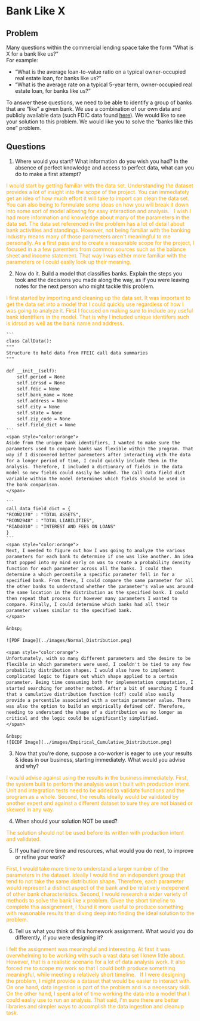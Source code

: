 # Bank Like X
## Problem
Many questions within the commercial lending space take the form “What is X for a bank like us?”  
For example:  
- “What is the average loan-to-value ratio on a typical owner-occupied real estate loan, for banks
like us?”
- “What is the average rate on a typical 5-year term, owner-occupied real estate loan, for banks
like us?”  

To answer these questions, we need to be able to identify a group of banks that are “like” a given
bank. We use a combination of our own data and publicly available data (such FDIC data found
[here](https://cdr.ffiec.gov/public/PWS/DownloadBulkData.aspx)). We would like to see your solution to
this problem. We would like you to solve the “banks like this one” problem.

## Questions
1. Where would you start? What information do you wish you had? In the absence of perfect
knowledge and access to perfect data, what can you do to make a first attempt?  
<span style="color:orange">
I would start by getting familiar with the data set. Understanding the dataset provides a lot of insight into the scope of the project. You can immediately get an idea of how much effort it will take to import can clean the data set. You can also being to formulate some ideas on how you will break it down into some sort of model allowing for easy interaction and analysis.  
&nbsp;  
I wish I had more information and knowledge about many of the parameters in the data set. The data set referenced in the problem has a lot of detail about bank activities and standings. However, not being familiar with the banking industry means many of those parameters aren't meaningful to me personally. As a first pass and to create a reasonable scope for the project, I focused in a a few paremters from common sources such as the balance sheet and income statement. That way I was either more familiar with the parameters or I could easily look up their meaning.  
</span>

2. Now do it. Build a model that classifies banks. Explain the steps you took and the decisions you
made along the way, as if you were leaving notes for the next person who might tackle this problem.  
<span style="color:orange">
I first started by importing and cleaning up the data set. It was important to get the data set into a model that I could quickly use regardless of how I was going to analyze it. First I focused on making sure to include any useful bank identifiers in the model. That is why I included unique identifers such is idrssd as well as the bank name and address. 
</span> 

    ```
    class CallData():
    """
    Structure to hold data from FFEIC call data summaries
    """

    def __init__(self):
        self.period = None
        self.idrssd = None
        self.fdic = None
        self.bank_name = None
        self.address = None
        self.city = None
        self.state = None
        self.zip_code = None
        self.field_dict = None
    ```
    <span style="color:orange">
    Aside from the unique bank identifiers, I wanted to make sure the parameters used to compare banks was flexible within the program. That way if I discovered better paremeters after interacting with the data for a longer period of time, I could quickly include them in the analysis. Therefore, I included a dictionary of fields in the data model so new fields could easily be added. The call data field dict variable within the model determines which fields should be used in the bank comparison.  
    </span>   
    
    ```
    call_data_field_dict = {
    "RCON2170" : "TOTAL ASSETS",
    "RCON2948" : "TOTAL LIABILITIES",
    "RIAD4010" : "INTEREST AND FEES ON LOANS"
    }
    ```
    <span style="color:orange">
    Next, I needed to figure out how I was going to analyze the various parameters for each bank to determine if one was like another. An idea that popped into my mind early on was to create a probability density function for each parameter across all the banks. I could then determine a which percentile a specific parameter fell in for a specified bank. From there, I could compare the same parameter for all the other banks to understand whether the parameter's value was around the same location in the distribution as the specified bank. I could then repeat that process for however many parameters I wanted to compare. Finally, I could determine which banks had all their parameter values similar to the specified bank. 
    </span>

    &nbsp;
    
    ![PDF Image](../images/Normal_Distribution.png)

    <span style="color:orange">
    Unfortunately, with so many different parameters and the desire to be flexible in which parameters were used, I couldn't be tied to any few probability distribution shapes. I would also have to implement complicated logic to figure out which shape applied to a certain parameter. Being time consuming both for implementation computation, I started searching for another method. After a bit of searching I found that a cumulative distribution function (cdf) could also easily provide a percentile associated with a certain parameter value. There was also the option to build an empirically defined cdf. Therefore, needing to understand the shape of a distribution was no longer as critical and the logic could be significantly simplified. 
    </span>

    &nbsp;
    ![ECDF Image](../images/Empirical_Cumulative_Distribution.png)

3. Now that you’re done, suppose a co-worker is eager to use your results & ideas in our business,
starting immediately. What would you advise and why?  
<span style="color:orange">
I would advise against using the results in the business immediately. First, the system built to perform the analysis wasn't built with production intent. Unit and integration tests need to be added to validate functions and the program as a whole. Second, the results ideally would be validated by another expert and against a different dataset to sure they are not biased or skewed in any way. 
</span>

4. When should your solution NOT be used?  
<span style="color:orange">
The solution should not be used before its written with production intent and validated.
</span>

5. If you had more time and resources, what would you do next, to improve or refine your work?  
<span style="color:orange">
First, I would take more time to understand a larger number of the parameters in the dataset. Ideally I would find an independent group that tend to not take the same distribution shape. Therefore, each parameter would represent a distinct aspect of the bank and be relatively indepenent of other bank characteristics. Second, I would research a wider variety of methods to solve the bank like x problem. Given the short timeline to complete this assignement, I found it more useful to produce something with reasonable results than diving deep into finding the ideal solution to the problem.  
</span>

6. Tell us what you think of this homework assignment. What would you do differently, if you were
designing it?  
<span style="color:orange">
I felt the assignment was meaningful and interesting. At first it was overwhelming to be working with such a vast data set I knew little about. However, that is a realistic scenario for a lot of data analysis work. It also forced me to scope my work so that I could both produce something meaningful, while meeting a relatively short timeline. 
&nbsp;  
If I were designing the problem, I might provide a dataset that would be easier to interact with. On one hand, data ingestion is part of the problem and is a necessary skill. On the other hand, I spent a lot of time working the data into a model that I could easliy use to run an analysis. That said, I'm sure there are better libraries and simpler ways to accomplish the data ingestion and cleanup task. 
</span>

    